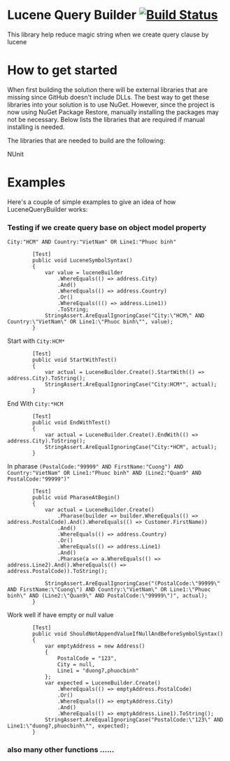 # Lucene Query Builder [![Build Status](https://travis-ci.org/cuongtranba/Lucene-Query-Builder.svg?branch=master)](https://travis-ci.org/cuongtranba/Lucene-Query-Builder)


This library help reduce magic string when we create query clause by lucene
# How to get started
When first building the solution there will be external libraries that are missing since GitHub doesn't include DLLs. The best way to get these libraries into your solution is to use NuGet. However, since the project is now using NuGet Package Restore, manually installing the packages may not be necessary. Below lists the libraries that are required if manual installing is needed.

The libraries that are needed to build are the following:

NUnit
# Examples

Here's a couple of simple examples to give an idea of how LuceneQueryBuilder works:

### Testing if we create query base on object model property

``` City:"HCM" AND Country:"VietNam" OR Line1:"Phuoc binh" ```
```
        [Test]
        public void LuceneSymbolSyntax()
        {
            var value = luceneBuilder
                .WhereEquals(() => address.City)
                .And()
                .WhereEquals(() => address.Country)
                .Or()
                .WhereEquals((() => address.Line1))
                .ToString;
            StringAssert.AreEqualIgnoringCase("City:\"HCM\" AND Country:\"VietNam\" OR Line1:\"Phuoc binh\"", value);
        }
```
Start with
``` City:HCM*  ```
```
        [Test]
        public void StartWithTest()
        {
            var actual = LuceneBuilder.Create().StartWith(() => address.City).ToString();
            StringAssert.AreEqualIgnoringCase("City:HCM*", actual);
        }
```
End With
``` City:*HCM  ```
```
        [Test]
        public void EndWithTest()
        {
            var actual = LuceneBuilder.Create().EndWith(() => address.City).ToString();
            StringAssert.AreEqualIgnoringCase("City:*HCM", actual);
        }
```
In pharase ``` (PostalCode:"99999" AND FirstName:"Cuong") AND Country:"VietNam" OR Line1:"Phuoc binh" AND (Line2:"Quan9" AND PostalCode:"99999")" ```
```
        [Test]
        public void PharaseAtBegin()
        {
            var actual = LuceneBuilder.Create()
                .Pharase(builder => builder.WhereEquals(() => address.PostalCode).And().WhereEquals(() => Customer.FirstName))
                .And()
                .WhereEquals(() => address.Country)
                .Or()
                .WhereEquals(() => address.Line1)
                .And()
                .Pharase(a => a.WhereEquals(() => address.Line2).And().WhereEquals(() => address.PostalCode)).ToString();

            StringAssert.AreEqualIgnoringCase("(PostalCode:\"99999\" AND FirstName:\"Cuong\") AND Country:\"VietNam\" OR Line1:\"Phuoc binh\" AND (Line2:\"Quan9\" AND PostalCode:\"99999\")", actual);
        }
```
 Work well if have empty or null value 
```
        [Test]
        public void ShouldNotAppendValueIfNullAndBeforeSymbolSyntax()
        {
            var emptyAddress = new Address()
            {
                PostalCode = "123",
                City = null,
                Line1 = "duong7,phuocbinh"
            };
            var expected = LuceneBuilder.Create()
                .WhereEquals(() => emptyAddress.PostalCode)
                .Or()
                .WhereEquals(() => emptyAddress.City)
                .And()
                .WhereEquals(() => emptyAddress.Line1).ToString();
            StringAssert.AreEqualIgnoringCase("PostalCode:\"123\" AND Line1:\"duong7,phuocbinh\"", expected);
        }
```
### also many other functions ......
